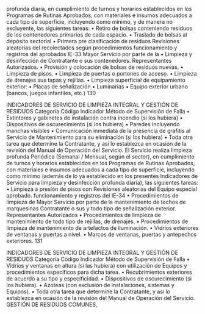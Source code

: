 profunda diaria, en cumplimiento de turnos y
horarios establecidos en los Programas de
Rutinas Aprobados, con materiales e insumos
adecuados a cada tipo de superficie,
incluyendo como mínimo, y de manera no
excluyente, las siguientes tareas:
• Retiro de bolsas conteniendo residuos
de los contenedores primarios de cada
espacio.
• Traslado de bolsas al depósito
sectorial
• Primera pre clasificación de residuos
Revisiones aleatorias del
recolectados según procedimientos
funcionamiento y registros del
aprobados
IE-33 Mayor Servicio por parte de la
• Limpieza y desinfección de
Contratante o sus
contenedores.
Representantes Autorizados.
• Provisión y colocación de bolsas de
residuos nuevas.
• Limpieza de pisos.
• Limpieza de puertas o portones de
acceso.
• Limpieza de drenajes sus tapas y
rejillas.
• Limpieza superficial de equipamiento
exterior:
• Placas de señalización
• Luminarias
• Equipo exterior urbano (bancos, juegos
infantiles, etc.)
130

INDICADORES DE SERVICIO DE LIMPIEZA INTEGRAL Y GESTIÓN DE RESIDUOS
Categoría
Código Indicador Método de Supervisión
de Falla
• Extintores y gabinetes de
instalación contra incendio (si los
hubiera)
• Dispositivos de oscurecimiento (si
los hubiera)
• Paredes incluyendo manchas visibles
• Comunicación inmediata de la
presencia de grafitis al Servicio de
Mantenimiento para su eliminación (si los
hubiera)
• Toda otra tarea que determine la
Contratante, y así lo establezca en
ocasión de la revisión del Manual de
Operación del Servicio.
El Servicio realiza limpieza profunda Periódica
(Semanal / Mensual, según el sector), en
cumplimiento de turnos y horarios establecidos
en los Programas de Rutinas Aprobados, con
materiales e insumos adecuados a cada tipo
de superficie, incluyendo como mínimo
(además de lo ya establecido en los presentes
Indicadores de Servicio para limpieza y
desinfección profunda diaria), las siguientes
tareas:
• Limpieza a presión de pisos con Revisiones aleatorias del
Equipo especial aprobado. funcionamiento y registros del
IE-34 • Procedimientos de limpieza de Mayor Servicio por parte de la
mantenimiento de techos de marquesinas Contratante o sus
y todo tipo de señalización exterior. Representantes Autorizados
• Procedimientos de limpieza de
mantenimiento de todo tipo de rejillas, de
drenajes.
• Procedimientos de limpieza de
mantenimiento de artefactos de
iluminación.
• Vidrios exteriores de ventanas y
puertas a nivel.
• Marcos de ventanas, puertas y
antepechos exteriores.
131

INDICADORES DE SERVICIO DE LIMPIEZA INTEGRAL Y GESTIÓN DE RESIDUOS
Categoría
Código Indicador Método de Supervisión
de Falla
• Vidrios y ventanas en altura (si las
hubiera) con utilización de Equipos y
procedimientos específicos para dicha
tarea.
• Recubrimientos exteriores de acuerdo
a su tipo y especificidad.
• Dispositivos de oscurecimiento (si los
hubiera).
• Azoteas (con exclusión de
instalaciones, sistemas y Equipos).
• Toda otra tarea que determine la
Contratante, y así lo establezca en
ocasión de la revisión del Manual de
Operación del Servicio.
GESTIÓN DE RESIDUOS COMUNES,
